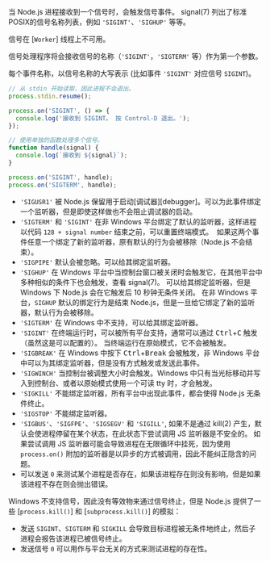 
<!--type=event-->
<!--name=SIGINT, SIGHUP, etc.-->

当 Node.js 进程接收到一个信号时，会触发信号事件。 signal(7) 列出了标准POSIX的信号名称列表，例如 `'SIGINT'`、`'SIGHUP'` 等等。

信号在 [`Worker`] 线程上不可用。

信号处理程序将会接收信号的名称（`'SIGINT'`，`'SIGTERM'` 等）作为第一个参数。

每个事件名称，以信号名称的大写表示 (比如事件 `'SIGINT'` 对应信号 `SIGINT`)。

```js
// 从 stdin 开始读取，因此进程不会退出。
process.stdin.resume();

process.on('SIGINT', () => {
  console.log('接收到 SIGINT。 按 Control-D 退出。');
});

// 使用单独的函数处理多个信号。
function handle(signal) {
  console.log(`接收到 ${signal}`);
}

process.on('SIGINT', handle);
process.on('SIGTERM', handle);
```

* `'SIGUSR1'` 被 Node.js 保留用于启动[调试器][debugger]。可以为此事件绑定一个监听器，但是即使这样做也不会阻止调试器的启动。
* `'SIGTERM'` 和 `'SIGINT'` 在非 Windows 平台绑定了默认的监听器，这样进程以代码 `128 + signal number` 结束之前，可以重置终端模式。
  如果这两个事件任意一个绑定了新的监听器，原有默认的行为会被移除（Node.js 不会结束）。
* `'SIGPIPE'` 默认会被忽略。可以给其绑定监听器。
* `'SIGHUP'` 在 Windows 平台中当控制台窗口被关闭时会触发它，在其他平台中多种相似的条件下也会触发，查看 signal(7)。
  可以给其绑定监听器，但是 Windows 下 Node.js 会在它触发后 10 秒钟无条件关闭。
  在非 Windows 平台，`SIGHUP` 默认的绑定行为是结束 Node.js，但是一旦给它绑定了新的监听器，默认行为会被移除。
* `'SIGTERM'` 在 Windows 中不支持，可以给其绑定监听器。
* `'SIGINT'` 在终端运行时，可以被所有平台支持，通常可以通过 <kbd>Ctrl</kbd>+<kbd>C</kbd> 触发（虽然这是可以配置的）。
  当终端运行在原始模式，它不会被触发。
* `'SIGBREAK'` 在 Windows 中按下 <kbd>Ctrl</kbd>+<kbd>Break</kbd> 会被触发，非 Windows 平台中可以为其绑定监听器，但是没有方式触发或发送此事件。
* `'SIGWINCH'` 当控制台被调整大小时会触发。Windows 中只有当光标移动并写入到控制台、或者以原始模式使用一个可读 tty 时，才会触发。
* `'SIGKILL'` 不能绑定监听器，所有平台中出现此事件，都会使得 Node.js 无条件终止。
* `'SIGSTOP'` 不能绑定监听器。
* `'SIGBUS'`、`'SIGFPE'`、`'SIGSEGV'` 和 `'SIGILL'`, 如果不是通过 kill(2) 产生，默认会使进程停留在某个状态，在此状态下尝试调用 JS 监听器是不安全的。
   如果尝试调用 JS 监听器可能会导致进程在无限循环中挂死，因为使用 `process.on()` 附加的监听器是以异步的方式被调用，因此不能纠正隐含的问题。
* 可以发送 `0` 来测试某个进程是否存在，如果该进程存在则没有影响，但是如果该进程不存在则会抛出错误。

Windows 不支持信号，因此没有等效物来通过信号终止，但是 Node.js 提供了一些 [`process.kill()`] 和 [`subprocess.kill()`] 的模拟：


* 发送 `SIGINT`、`SIGTERM` 和 `SIGKILL` 会导致目标进程被无条件地终止，然后子进程会报告该进程已被信号终止。
* 发送信号 `0` 可以用作与平台无关的方式来测试进程的存在性。


